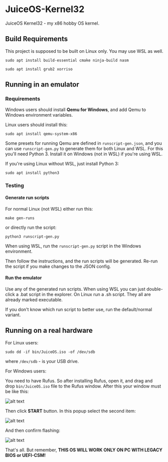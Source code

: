 # JuiceOS-Kernel32
JuiceOS Kernel32 - my x86 hobby OS kernel.

## Build Requirements
This project is supposed to be built on Linux only. You may use WSL as well.

```console
sudo apt install build-essential cmake ninja-build nasm
```
```console
sudo apt install grub2 xorriso
```

## Running in an emulator
### Requirements
Windows users should install **Qemu for Windows**, and add Qemu to Windows environment variables.

Linux users should install this:
```console
sudo apt install qemu-system-x86
```

Some presets for running Qemu are defined in `runscript-gen.json`, and you can use `runscript-gen.py` to generate them for both Linux and WSL. For this you'll need Python 3. Install it on Windows (not in WSL) if you're using WSL. 

If you're using Linux without WSL, just install Python 3:
```console
sudo apt install python3
```

### Testing

#### Generate run scripts
For normal Linux (not WSL) either run this:
```console
make gen-runs
```
or directly run the script:
```console
python3 runscript-gen.py
```

When using WSL, run the `runscript-gen.py` script in the Windows environment.

Then follow the instructions, and the run scripts will be generated. Re-run the script if you make changes to the JSON config.

#### Run the emulator
Use any of the generated run scripts. When using WSL you can just double-click a .bat script in the explorer. On Linux run a .sh script. They all are already marked executable.

If you don't know which run script to better use, run the default/normal variant. 


## Running on a real hardware
For Linux users:
```console
sudo dd -if bin/JuiceOS.iso -of /dev/sdb
```
where `/dev/sdb` - is your USB drive.

For Windows users:

You need to have Rufus. So after installing Rufus, open it, and drag and drop `bin/JuiceOS.iso` file to the Rufus window. After this your window must be like this:

![alt text](https://github.com/purepelmen/JuiceOS-Kernel32/blob/master/docs/booting-on-real-hardware/flashing_settings_preview.png?raw=true)

Then click **START** button. In this popup select the second item:

![alt text](https://github.com/purepelmen/JuiceOS-Kernel32/blob/master/docs/booting-on-real-hardware/image_write_mode.png?raw=true)

And then confirm flashing:

![alt text](https://github.com/purepelmen/JuiceOS-Kernel32/blob/master/docs/booting-on-real-hardware/flashing_confirm.png?raw=true)

That's all. But remember, **THIS OS WILL WORK ONLY ON PC WITH LEGACY BIOS or UEFI-CSM!**
